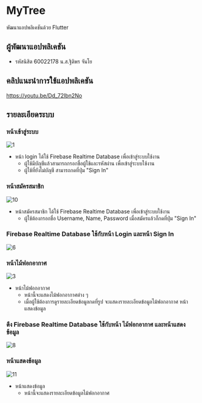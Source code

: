 # MyTree

พัฒนาแอปพลิเคชันด้วย Flutter

## ผู้พัฒนาแอปพลิเคชัน
- รหัสนิสิต 60022178 น.ส.ฐิติพร จันโย

## คลิปแนะนำการใช้แอปพลิเคชัน
https://youtu.be/Dd_72Ibn2No

## รายละเอียดระบบ

### หน้าเข้าสู่ระบบ

![1](https://user-images.githubusercontent.com/48234003/97950817-b60f7e00-1dca-11eb-8e91-737a225e10f7.jpg)
- หน้า login ได้ใช้ Firebase Realtime Database เพื่อเข้าสู่ระบบใช้งาน 
  - ผู้ใช้มีบัญชีแล้วสามารถกรอกชื่อผู้ใช้และรหัสผ่าน เพื่อเข้าสู่ระบบใช้งาน
  - ผู้ใช้ที่ยังไม่บัญชี สามารถกดที่ปุ่ม "Sign In" 

### หน้าสมัครสมาชิก

![10](https://user-images.githubusercontent.com/48234003/97950815-b4de5100-1dca-11eb-9527-1b3dd863868d.jpg)
- หน้าสมัครสมาชิก ได้ใช้ Firebase Realtime Database เพื่อเข้าสู่ระบบใช้งาน 
  - ผู้ใช้ต้องกรอกชื่อ Username, Name, Password เมื่อสมัครแล้วก็กดที่ปุ่ม "Sign In"
  
### Firebase Realtime Database ใช้กับหน้า Login และหน้า Sign In
![6](https://user-images.githubusercontent.com/48234003/97950824-b7d94180-1dca-11eb-9206-68819818d80b.jpg)


### หน้าไม้ฟอกอากาศ
  
![3](https://user-images.githubusercontent.com/48234003/97950819-b6a81480-1dca-11eb-93bf-c731bd803d27.jpg)
- หน้าไม้ฟอกอากาศ
  - หน้านี้จะแสดงไม้ฟอกอากาศต่าง ๆ 
  - เมื่อผู้ใช้ต้องการดูรายละเอียดข้อมูลกดที่รูป จะแสดงรายละเอียดข้อมูลไม้ฟอกอากาศ หน้าแสดงข้อมูล

### ดึง Firebase Realtime Database ใช้กับหน้า ไม้ฟอกอากาศ และหน้าแสดงข้อมูล
 ![8](https://user-images.githubusercontent.com/48234003/97950814-b3ad2400-1dca-11eb-8ca0-913a4ad9618e.jpg)
 
### หน้าแสดงข้อมูล

![11](https://user-images.githubusercontent.com/48234003/97950816-b576e780-1dca-11eb-9ecb-77371679a5ce.jpg)
  
- หน้าแสดงข้อมูล
  - หน้านี้จะแสดงรายละเอียดข้อมูลไม้ฟอกอากาศ

